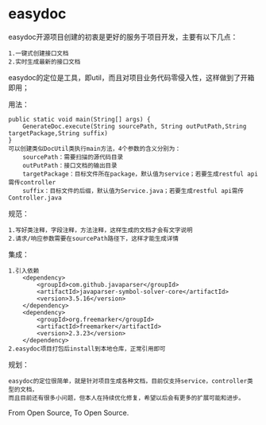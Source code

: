 # easydoc
easydoc开源项目创建的初衷是更好的服务于项目开发，主要有以下几点：

    1.一键式创建接口文档
    2.实时生成最新的接口文档

easydoc的定位是工具，即util，而且对项目业务代码零侵入性，这样做到了开箱即用；

用法：

    public static void main(String[] args) {
        GenerateDoc.execute(String sourcePath, String outPutPath,String targetPackage,String suffix)
    }
    可以创建类似DocUtil类执行main方法，4个参数的含义分别为：
        sourcePath：需要扫描的源代码目录
        outPutPath：接口文档的输出目录
        targetPackage：目标文件所在package，默认值为service；若要生成restful api需传controller
        suffix：目标文件的后缀，默认值为Service.java；若要生成restful api需传Controller.java
        
规范：

    1.写好类注释，字段注释，方法注释，这样生成的文档才会有文字说明
    2.请求/响应参数需要在sourcePath路径下，这样才能生成详情

集成：

    1.引入依赖
        <dependency>
            <groupId>com.github.javaparser</groupId>
            <artifactId>javaparser-symbol-solver-core</artifactId>
            <version>3.5.16</version>
        </dependency>
        <dependency>
            <groupId>org.freemarker</groupId>
            <artifactId>freemarker</artifactId>
            <version>2.3.23</version>
        </dependency> 
    2.easydoc项目打包后install到本地仓库，正常引用即可
    
规划：

    easydoc的定位很简单，就是针对项目生成各种文档，目前仅支持service，controller类型的文档，
    而且目前还有很多小问题，但本人在持续优化修复，希望以后会有更多的扩展可能和进步。
    
   
    
From Open Source, To Open Source.